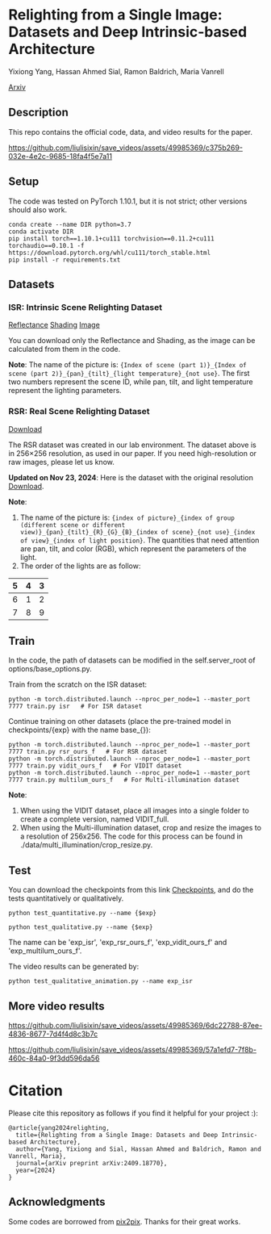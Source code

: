 # Relighting from a Single Image: Datasets and Deep Intrinsic-based Architecture
Yixiong Yang, Hassan Ahmed Sial, Ramon Baldrich, Maria Vanrell

[Arxiv](https://arxiv.org/abs/2409.18770)

## Description
This repo contains the official code, data, and video results for the paper. 


https://github.com/liulisixin/save_videos/assets/49985369/c375b269-032e-4e2c-9685-18fa4f5e7a11

## Setup
The code was tested on PyTorch 1.10.1, but it is not strict; other versions should also work.
```
conda create --name DIR python=3.7
conda activate DIR
pip install torch==1.10.1+cu111 torchvision==0.11.2+cu111 torchaudio==0.10.1 -f https://download.pytorch.org/whl/cu111/torch_stable.html
pip install -r requirements.txt
```


## Datasets
### ISR: Intrinsic Scene Relighting Dataset
[Reflectance](https://cvcuab-my.sharepoint.com/:u:/g/personal/yixiong_cvc_uab_cat/Ed4PMW9cxJBKipa2GNlSvSQBD7try__Gz6Sk76Qbwcx7nA?e=lHvddG)
[Shading](https://cvcuab-my.sharepoint.com/:u:/g/personal/yixiong_cvc_uab_cat/EdBYF2GUO35Hpsm_PBpEMsQBjstij4hOOn2HlxQ4ekDwqw?e=aQukUd)
[Image](https://cvcuab-my.sharepoint.com/:u:/g/personal/yixiong_cvc_uab_cat/EfeCiWYw_P9BnVqub6ii8FYBjtRVyMwko3E-av8WZTTo1Q?e=EQdM6E)

You can download only the Reflectance and Shading, as the image can be calculated from them in the code.

**Note**: The name of the picture is: `{Index of scene (part 1)}_{Index of scene (part 2)}_{pan}_{tilt}_{light temperature}_{not use}`. The first two numbers represent the scene ID, while pan, tilt, and light temperature represent the lighting parameters.

### RSR: Real Scene Relighting Dataset
[Download](https://cvcuab-my.sharepoint.com/:u:/g/personal/yixiong_cvc_uab_cat/ETWcj5yBKgJLqUZDsT9Q39QBJ8GUJYEQuzNWpV5FS2lPRg?e=jEYI5t)

The RSR dataset was created in our lab environment. The dataset above is in 256×256 resolution, as used in our paper. If you need high-resolution or raw images, please let us know.

**Updated on Nov 23, 2024**: Here is the dataset with the original resolution [Download](https://cvcuab-my.sharepoint.com/:u:/g/personal/yixiong_cvc_uab_cat/ET7MLf3u27dMktC52VaMGL4Bu203mKfAcniBaPKhGktVIw?e=ZYPAjX). 

**Note**: 
1. The name of the picture is: `{index of picture}_{index of group (different scene or different view)}_{pan}_{tilt}_{R}_{G}_{B}_{index of scene}_{not use}_{index of view}_{index of light position}`. The quantities that need attention are pan, tilt, and color (RGB), which represent the parameters of the light. 
2. The order of the lights are as follow:

|  5  |  4  |  3  |
| --- | --- | --- |
|  6  |  1  |  2  |
|  7  |  8  |  9  |



## Train
In the code, the path of datasets can be modified in the self.server_root of options/base_options.py. 

Train from the scratch on the ISR dataset:
```angular2html
python -m torch.distributed.launch --nproc_per_node=1 --master_port 7777 train.py isr   # For ISR dataset
```
Continue training on other datasets (place the pre-trained model in checkpoints/{exp} with the name base_{}):
```angular2html
python -m torch.distributed.launch --nproc_per_node=1 --master_port 7777 train.py rsr_ours_f   # For RSR dataset
python -m torch.distributed.launch --nproc_per_node=1 --master_port 7777 train.py vidit_ours_f   # For VIDIT dataset
python -m torch.distributed.launch --nproc_per_node=1 --master_port 7777 train.py multilum_ours_f   # For Multi-illumination dataset
```
**Note**: 
1. When using the VIDIT dataset, place all images into a single folder to create a complete version, named VIDIT_full.
2. When using the Multi-illumination dataset, crop and resize the images to a resolution of 256x256. The code for this process can be found in ./data/multi_illumination/crop_resize.py.


## Test
You can download the checkpoints from this link [Checkpoints](https://cvcuab-my.sharepoint.com/:u:/g/personal/yixiong_cvc_uab_cat/EZGyWdlf5nhIpzMeCDpp2DwBsnLfmExrl9NeO_KY8w60Ow?e=540jgE), and do the tests quantitatively or qualitatively. 
```angular2html
python test_quantitative.py --name {$exp}
```

```angular2html
python test_qualitative.py --name {$exp}
```
The name can be 'exp_isr', 'exp_rsr_ours_f', 'exp_vidit_ours_f' and 'exp_multilum_ours_f'. 

The video results can be generated by:
```angular2html
python test_qualitative_animation.py --name exp_isr
```


## More video results

https://github.com/liulisixin/save_videos/assets/49985369/6dc22788-87ee-4836-8677-7d4f4d8c3b7c

https://github.com/liulisixin/save_videos/assets/49985369/57a1efd7-7f8b-460c-84a0-9f3dd596da56


# Citation
Please cite this repository as follows if you find it helpful for your project :):
```
@article{yang2024relighting,
  title={Relighting from a Single Image: Datasets and Deep Intrinsic-based Architecture},
  author={Yang, Yixiong and Sial, Hassan Ahmed and Baldrich, Ramon and Vanrell, Maria},
  journal={arXiv preprint arXiv:2409.18770},
  year={2024}
}
```

## Acknowledgments
Some codes are borrowed from [pix2pix](https://github.com/phillipi/pix2pix). Thanks for their great works.

